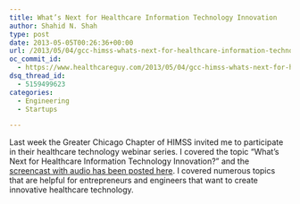 ```yaml
---
title: What’s Next for Healthcare Information Technology Innovation
author: Shahid N. Shah
type: post
date: 2013-05-05T00:26:36+00:00
url: /2013/05/04/gcc-himss-whats-next-for-healthcare-information-technology-innovation/
oc_commit_id:
  - https://www.healthcareguy.com/2013/05/04/gcc-himss-whats-next-for-healthcare-information-technology-innovation/1478770827
dsq_thread_id:
  - 5159499623
categories:
  - Engineering
  - Startups

---
```

Last week the Greater Chicago Chapter of HIMSS invited me to participate in their healthcare technology webinar series. I covered the topic “What’s Next for Healthcare Information Technology Innovation?” and the [screencast with audio has been posted here][1]. I covered numerous topics that are helpful for entrepreneurs and engineers that want to create innovative healthcare technology.

 [1]: https://www4.gotomeeting.com/register/361229479